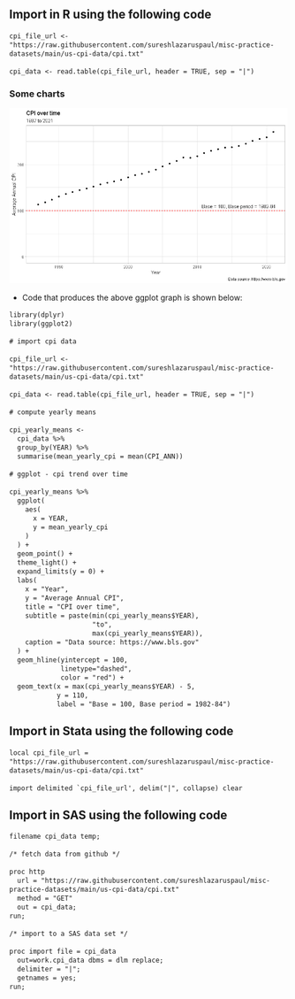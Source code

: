 ## Import in R using the following code

```{r}
cpi_file_url <- "https://raw.githubusercontent.com/sureshlazaruspaul/misc-practice-datasets/main/us-cpi-data/cpi.txt"

cpi_data <- read.table(cpi_file_url, header = TRUE, sep = "|")
```

### Some charts

![Figure 1](https://github.com/sureshlazaruspaul/misc-practice-datasets/blob/main/us-cpi-data/cpi-trend.png)

- Code that produces the above ggplot graph is shown below:

```{r}
library(dplyr)
library(ggplot2)

# import cpi data

cpi_file_url <- "https://raw.githubusercontent.com/sureshlazaruspaul/misc-practice-datasets/main/us-cpi-data/cpi.txt"

cpi_data <- read.table(cpi_file_url, header = TRUE, sep = "|") 

# compute yearly means

cpi_yearly_means <-
  cpi_data %>%
  group_by(YEAR) %>%
  summarise(mean_yearly_cpi = mean(CPI_ANN))

# ggplot - cpi trend over time

cpi_yearly_means %>%
  ggplot(
    aes(
      x = YEAR,
      y = mean_yearly_cpi
    )
  ) +
  geom_point() +
  theme_light() +
  expand_limits(y = 0) +
  labs(
    x = "Year",
    y = "Average Annual CPI",
    title = "CPI over time",
    subtitle = paste(min(cpi_yearly_means$YEAR),
                     "to",
                     max(cpi_yearly_means$YEAR)),
    caption = "Data source: https://www.bls.gov"
  ) +
  geom_hline(yintercept = 100,
             linetype="dashed",
             color = "red") +
  geom_text(x = max(cpi_yearly_means$YEAR) - 5,
            y = 110,
            label = "Base = 100, Base period = 1982-84")
```





## Import in Stata using the following code

```{stata}
local cpi_file_url = "https://raw.githubusercontent.com/sureshlazaruspaul/misc-practice-datasets/main/us-cpi-data/cpi.txt"

import delimited `cpi_file_url', delim("|", collapse) clear
```





## Import in SAS using the following code

```{sas}
filename cpi_data temp;

/* fetch data from github */

proc http
  url = "https://raw.githubusercontent.com/sureshlazaruspaul/misc-practice-datasets/main/us-cpi-data/cpi.txt"
  method = "GET"
  out = cpi_data;
run;

/* import to a SAS data set */

proc import file = cpi_data
  out=work.cpi_data dbms = dlm replace;
  delimiter = "|";
  getnames = yes;
run;
```
